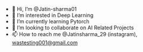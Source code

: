 - 👋 Hi, I’m @Jatin-sharma01
- 👀 I’m interested in Deep Learning
- 🌱 I’m currently learning Pytorch
- 💞️ I’m looking to collaborate on AI Related Projects
- 📫 How to reach me @Jatinsharma_29 (instagram), wastesting001@gmail.com

<!---
Jatin-sharma01/Jatin-sharma01 is a ✨ special ✨ repository because its `README.md` (this file) appears on your GitHub profile.
You can click the Preview link to take a look at your changes.
--->
